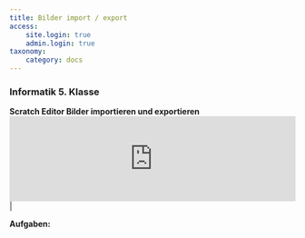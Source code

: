 ```yaml
---
title: Bilder import / export
access:
    site.login: true
    admin.login: true
taxonomy:
    category: docs
---
```


### Informatik 5. Klasse

**Scratch Editor Bilder importieren und exportieren** <iframe width="100%" src="https://www.youtube.com/embed/HLNveHrQtDA" frameborder="0" allow="accelerometer; autoplay; encrypted-media; gyroscope; picture-in-picture" allowfullscreen></iframe> |

**Aufgaben:**